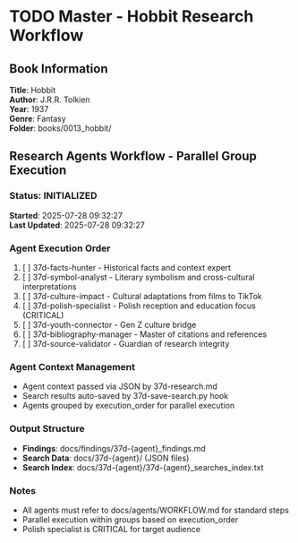 # TODO Master - Hobbit Research Workflow

## Book Information
**Title**: Hobbit  
**Author**: J.R.R. Tolkien  
**Year**: 1937  
**Genre**: Fantasy  
**Folder**: books/0013_hobbit/

## Research Agents Workflow - Parallel Group Execution

### Status: INITIALIZED
**Started**: 2025-07-28 09:32:27  
**Last Updated**: 2025-07-28 09:32:27

### Agent Execution Order
1. [ ] 37d-facts-hunter - Historical facts and context expert
2. [ ] 37d-symbol-analyst - Literary symbolism and cross-cultural interpretations  
3. [ ] 37d-culture-impact - Cultural adaptations from films to TikTok
4. [ ] 37d-polish-specialist - Polish reception and education focus (CRITICAL)
5. [ ] 37d-youth-connector - Gen Z culture bridge
6. [ ] 37d-bibliography-manager - Master of citations and references
7. [ ] 37d-source-validator - Guardian of research integrity

### Agent Context Management
- Agent context passed via JSON by 37d-research.md
- Search results auto-saved by 37d-save-search.py hook
- Agents grouped by execution_order for parallel execution

### Output Structure
- **Findings**: docs/findings/37d-{agent}_findings.md
- **Search Data**: docs/37d-{agent}/ (JSON files)
- **Search Index**: docs/37d-{agent}/37d-{agent}_searches_index.txt

### Notes
- All agents must refer to docs/agents/WORKFLOW.md for standard steps
- Parallel execution within groups based on execution_order
- Polish specialist is CRITICAL for target audience